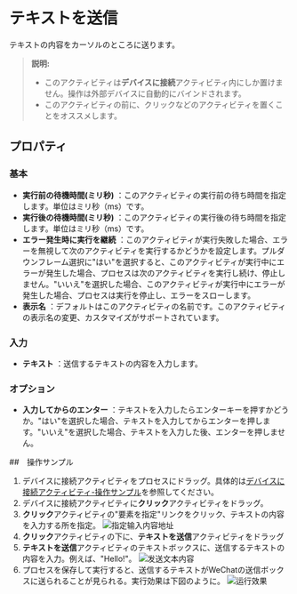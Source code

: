 # テキストを送信
テキストの内容をカーソルのところに送ります。
> **説明:**
> - このアクティビティは**デバイスに接続**アクティビティ内にしか置けません。操作は外部デバイスに自動的にバインドされます。
> - このアクティビティの前に、クリックなどのアクティビティを置くことをオススメします。

## プロパティ

### 基本
- **実行前の待機時間(ミリ秒)** ：このアクティビティの実行前の待ち時間を指定します。単位はミリ秒（ms）です。
- **実行後の待機時間(ミリ秒)** ：このアクティビティの実行後の待ち時間を指定します。単位はミリ秒（ms）です。
- **エラー発生時に実行を継続** ：このアクティビティが実行失敗した場合、エラーを無視して次のアクティビティを実行するかどうかを設定します。プルダウンフレーム選択に"はい"を選択すると、このアクティビティが実行中にエラーが発生した場合、プロセスは次のアクティビティを実行し続け、停止しません。"いいえ"を選択した場合、このアクティビティが実行中にエラーが発生した場合、プロセスは実行を停止し、エラーをスローします。
- **表示名** ：デフォルトはこのアクティビティの名前です。このアクティビティの表示名の変更、カスタマイズがサポートされています。

### 入力
- **テキスト** ：送信するテキストの内容を入力します。

### オプション
- **入力してからのエンター** ：テキストを入力したらエンターキーを押すかどうか。"はい"を選択した場合、テキストを入力してからエンターを押します。"いいえ"を選択した場合、テキストを入力した後、エンターを押しません。

##　操作サンプル
1. デバイスに接続アクティビティをプロセスにドラッグ。具体的は[デバイスに接続アクティビティ-操作サンプル](/articles-v2020.4/Activities/PhoneAutomation/MobileConnect.md)を参照してください。
2. デバイスに接続アクティビティに**クリック**アクティビティをドラッグ。
3. **クリック**アクティビティの"要素を指定"リンクをクリック、テキストの内容を入力する所を指定。
   ![指定输入内容地址](https://docimages.blob.core.chinacloudapi.cn/images/Activities/settingsendtext20201223.png)
4. **クリック**アクティビティの下に、**テキストを送信**アクティビティをドラッグ
5. **テキストを送信**アクティビティのテキストボックスに、送信するテキストの内容を入力。例えば、"Hello!"。
   ![发送文本内容](https://docimages.blob.core.chinacloudapi.cn/images/Activities/sendtextflow20201223.png)
6. プロセスを保存して実行すると、送信するテキストがWeChatの送信ボックスに送られることが見られる。実行効果は下図のように。
![运行效果](https://docimages.blob.core.chinacloudapi.cn/images/Activities/showsendtext20201223.png)